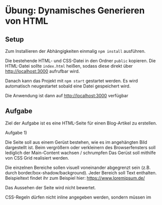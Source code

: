 # Übung: Dynamisches Generieren von HTML

## Setup

Zum Installieren der Abhängigkeiten einmalig `npm install` ausführen.

Die bestehende HTML- und CSS-Datei in den Ordner `public` kopieren. Die HTML-Datei sollte `index.html` heißen, sodass diese direkt über [http://localhost:3000](http://localhost:3000) aufrufbar wird.

Danach kann das Projekt mit `npm start` gestartet werden. Es wird automatisch neugestartet sobald eine Datei gespeichert wird.

Die Anwendung ist dann auf [http://localhost:3000](http://localhost:3000) verfügbar

## Aufgabe

Ziel der Aufgabe ist es eine HTML-Seite für einen Blog-Artikel zu erstellen.

Aufgabe 1)

Die Seite soll aus einem Gerüst bestehen, wie es im angehängten Bild dargestellt ist.
Beim vergrößern oder verkleinern des Browserfensters soll lediglich der Main-Content wachsen / schrumpfen
Das Gerüst soll mithilfe von CSS Grid realisiert werden.

Die einzelnen Bereiche sollen visuell voneinander abgegrenzt sein (z.B. durch border/box-shadow/background).
Jeder Bereich soll Text enthalten. Beispieltext findet ihr zum Beispiel hier: https://www.loremipsum.de/

Das Aussehen der Seite wird nicht bewertet.

CSS-Regeln dürfen nicht inline angegeben werden, sondern müssen im <style> Tag oder in einer externen Datei angegeben werden.

Aufgabe 2)

Die Blogseite soll neben dem Hauptartikel zusätzlich eine Kommentar-Funktion bekommen.
Bestehende Kommentare werden von einer Web API bereitgestellt:

```http
GET localhost:3000/comments
```

Außerdem bietet die API die Möglichkeit neue Kommentare anzulegen:

```http
POST localhost:3000/comments

{ "title": "Kommentartitel", "content": "Kommentartext in mehreren Sätzen", "username": "Benutzername" }
```

Die bestehende Blog-Seite aus Aufgabe 1 soll um einen Bereich innerhalb des Main-Content erweitert werden.

Beim Laden der Seite sollen Kommentare von der Web API abgerufen und dynamisch in diesem neuen Bereich der Seite hinzugefügt werden.

Unterhalb der bereits existierenden Kommentare soll außerdem die Möglichkeit geboten werden, einen neuen Kommentar über entsprechende Textfelder zu verfassen und über die oben genannte API zu speichern. Der Benutzername darf dabei nich länger als 20 Zeichen sein.
Nach dem Speichern eines neuen Kommentars, soll dieser auf der Seite direkt angezeigt werden.